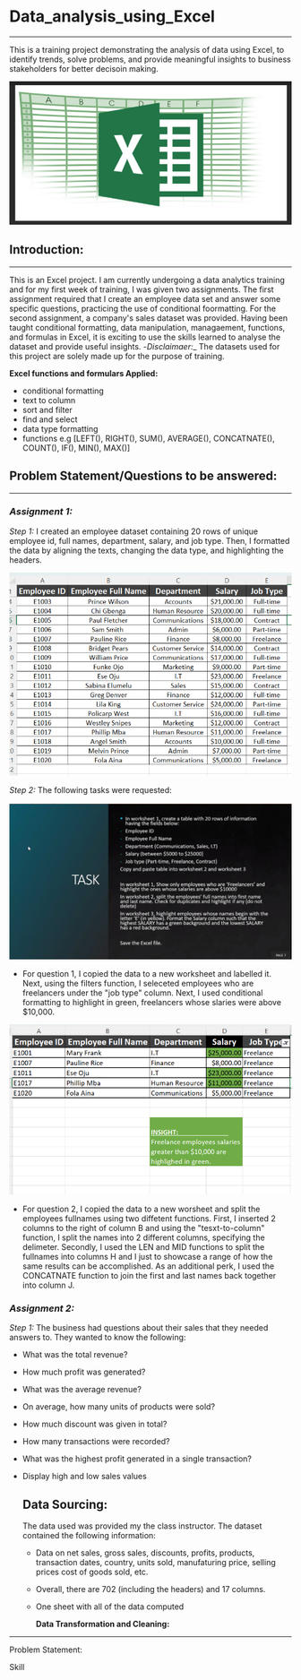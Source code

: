 # Data_analysis_using_Excel
***
This is a training project demonstrating the analysis of data using Excel, to identify trends, solve problems, and provide meaningful insights to business stakeholders for better decisoin making.

![](Excel_Logo.png)

## **Introduction:**
___
This is an Excel project. I am currently undergoing a data analytics training and for my first week of training, I was given two assignments. The first assignment required that I create an employee data set and answer some specific questions, practicing the use of conditional foormatting. For the second assignment, a company's sales dataset was provided. Having been taught conditional formatting, data manipulation, managaement, functions, and formulas in Excel, it is exciting to use the skills learned to analyse the dataset and provide useful insights.
-*Disclaimaer:*_ The datasets used for this project are solely made up for the purpose of training.

  **Excel functions and formulars Applied:**
  - conditional formatting
  - text to column
  - sort and filter
  - find and select
  - data type formatting
  - functions e.g [LEFT(), RIGHT(), SUM(), AVERAGE(), CONCATNATE(), COUNT(), IF(), MIN(), MAX()]


## **Problem Statement/Questions to be answered:**
___
### _*Assignment 1:*_

*Step 1:*
I created an employee dataset containing 20 rows of unique employee id, full names, department, salary, and job type. Then, I formatted the data by aligning the texts, changing the data type, and highlighting the headers.

![](Employee_data.png)

*Step 2:*
The following tasks were requested:

![](Week_1_Class_Assignement_1.png)

- For question 1, I copied the data to a new worksheet and labelled it. Next, using the filters function, I seleceted employees who are freelancers under the "job type" column. Next, I used conditional formatting to highlight in green, freelancers whose slaries were above $10,000.

![](Freelance_employees.png)

- For question 2, I copied the data to a new worsheet and split the employees fullnames using two diffetent functions. First, I inserted 2 columns to the right of column B and using the "tesxt-to-column" function, I split the names into 2 different columns, specifying the delimeter. Secondly, I used the LEN and MID functions to split the fullnames into columns H and I just to showcase a range of how the same results can be accomplished. As an additional perk, I used the CONCATNATE function to join the first and last names back together into column J.

  



### _*Assignment 2:*_

*Step 1:*
The business had questions about their sales that they needed answers to. They wanted to know the following:

- What was the total revenue?
- How much profit was generated?
- What was the average revenue?
- On average, how many units of products were sold?
- How much discount was given in total?
- How many transactions were recorded?
- What was the highest profit generated in a single transaction?
- Display high and low sales values


  **Data Sourcing:**
  ---------------------------------------------------------------------------------------------------------------------------------------------------------------------
  The data used was provided my the class instructor. The dataset contained the following information:

  - Data on net sales, gross sales, discounts, profits, products, transaction dates, country, units sold, manufaturing price, selling prices cost of goods sold, etc.
  - Overall, there are 702 (including the headers) and 17 columns.
  - One sheet with all of the data computed

    **Data Transformation and Cleaning:**
-----------------------------------------------------------------------------------------------------------------------------------------------------------------------

Problem Statement:

Skill
